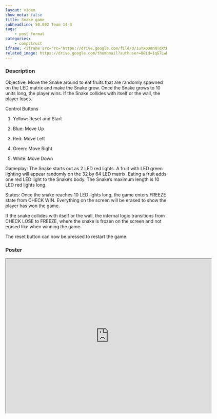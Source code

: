 ```yaml
---
layout: video
show_meta: false
title: Snake game
subheadline: 50.002 Team 14-3
tags:
    - post format
categories:
    - compstruct
iframe: <iframe src="rc="https://drive.google.com/file/d/1uYXOO0nNTdXtROo81WJuGhqVuynZlnVh/preview" width="640" height="480"></iframe>
related_image: https://drive.google.com/thumbnail?authuser=0&id=1qG7LwDsgc9zg6DHhBpoW1_PIYi2J-pwL&sz=w300-h300-p-k-nu-iv1
---
```



  

### Description

Objective: Move the Snake around to eat fruits that are randomly spawned on the LED matrix and make the Snake grow. Once the Snake grows to 10 units long, the player wins. If the Snake collides with itself or the wall, the player loses.

Control Buttons

1. Yellow: Reset and Start

2. Blue: Move Up

3. Red: Move Left

4. Green: Move Right

5. White: Move Down

Gameplay: The Snake starts out as 2 LED red lights. A fruit with LED green lighting will appear randomly on the 32 by 64 LED matrix. Eating a fruit adds one red LED light to the Snake’s body. The Snake’s maximum length is 10 LED red lights long.

States: Once the snake reaches 10 LED lights long, the game enters FREEZE state from CHECK WIN. Everything on the screen will be erased to show the player has won the game.

If the snake collides with itself or the wall, the internal logic transitions from CHECK LOSE to FREEZE, where the snake is frozen on the screen and not erased like when winning the game.

The reset button can now be pressed to restart the game.

### Poster

<iframe src="https://drive.google.com/file/d/1qG7LwDsgc9zg6DHhBpoW1_PIYi2J-pwL/preview" width="640" height="480"></iframe>

